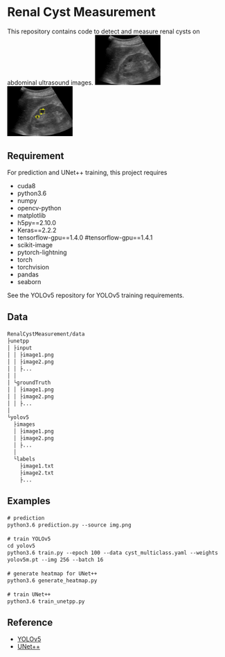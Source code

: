 # Renal Cyst Measurement

This repository contains code to detect and measure renal cysts on abdominal ultrasound images.
<img src="https://github.com/henyo245/RenalCystMeasurement/blob/master/img.png" width=30% height=30%> <img src="https://github.com/henyo245/RenalCystMeasurement/blob/master/img_pred.png" width=30% height=30%>
## Requirement
For prediction and UNet++ training, this project requires 
- cuda8
- python3.6
- numpy
- opencv-python
- matplotlib
- h5py==2.10.0
- Keras==2.2.2
- tensorflow-gpu==1.4.0
#tensorflow-gpu==1.4.1
- scikit-image
- pytorch-lightning
- torch
- torchvision
- pandas
- seaborn

See the YOLOv5 repository for YOLOv5 training requirements.

## Data
```
RenalCystMeasurement/data
├unetpp
│ ├input
│ │ ├image1.png
│ │ ├image2.png
│ │ ├...
│ │
│ └groundTruth
│ │ ├image1.png
│ │ ├image2.png
│ │ ├...
│ 
└yolov5
  ├images
  │ ├image1.png
  │ ├image2.png
  │ ├...
  │
  └labels
    ├image1.txt
    ├image2.txt
    ├...
```

## Examples
```
# prediction
python3.6 prediction.py --source img.png

# train YOLOv5
cd yolov5
python3.6 train.py --epoch 100 --data cyst_multiclass.yaml --weights yolov5m.pt --img 256 --batch 16

# generate heatmap for UNet++
python3.6 generate_heatmap.py

# train UNet++
python3.6 train_unetpp.py
```

## Reference
- [YOLOv5](https://github.com/ultralytics/yolov5)
- [UNet++](https://github.com/MrGiovanni/UNetPlusPlus)
